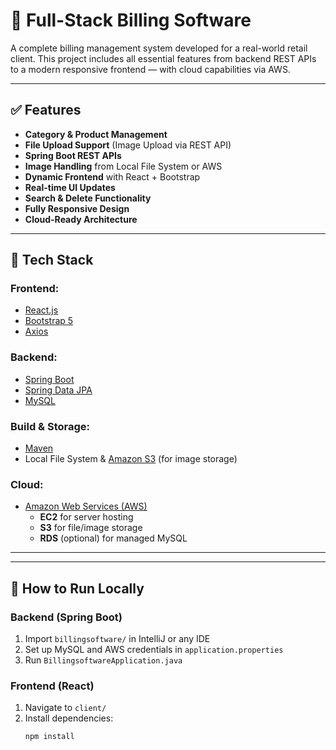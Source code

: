 # 🧾 Full-Stack Billing Software

A complete billing management system developed for a real-world retail client. This project includes all essential features from backend REST APIs to a modern responsive frontend — with cloud capabilities via AWS.

---

## ✅ Features

- **Category & Product Management**  
- **File Upload Support** (Image Upload via REST API)  
- **Spring Boot REST APIs**  
- **Image Handling** from Local File System or AWS  
- **Dynamic Frontend** with React + Bootstrap  
- **Real-time UI Updates**  
- **Search & Delete Functionality**  
- **Fully Responsive Design**  
- **Cloud-Ready Architecture**

---

## 🔧 Tech Stack

### Frontend:
- [React.js](w)
- [Bootstrap 5](w)
- [Axios](w)

### Backend:
- [Spring Boot](w)
- [Spring Data JPA](w)
- [MySQL](w)

### Build & Storage:
- [Maven](w)
- Local File System & [Amazon S3](w) (for image storage)

### Cloud:
- [Amazon Web Services (AWS)](w)  
  - **EC2** for server hosting  
  - **S3** for file/image storage  
  - **RDS** (optional) for managed MySQL

---

---

## 🚀 How to Run Locally

### Backend (Spring Boot)
1. Import `billingsoftware/` in IntelliJ or any IDE
2. Set up MySQL and AWS credentials in `application.properties`
3. Run `BillingsoftwareApplication.java`

### Frontend (React)
1. Navigate to `client/`
2. Install dependencies:
   ```bash
   npm install
